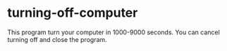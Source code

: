 # turning-off-computer
This program turn your computer in 1000-9000 seconds. You can cancel turning off and close the program.
